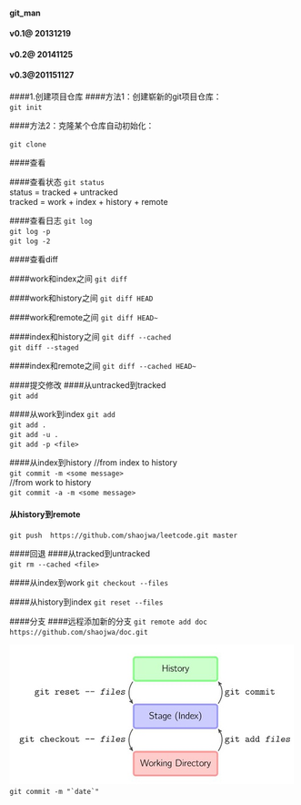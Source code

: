 #### git_man
#### v0.1@ 20131219 
#### v0.2@ 20141125
#### v0.3@201151127

####1.创建项目仓库
####方法1：创建崭新的git项目仓库：  
`git init`

####方法2：克隆某个仓库自动初始化：
 
`git clone`


####查看

####查看状态
`git status`  
status = tracked + untracked  
tracked = work + index + history + remote

####查看日志
`git log`  
`git log -p`  
`git log -2`

####查看diff

####work和index之间
`git diff`

####work和history之间
`git diff HEAD`

####work和remote之间
`git diff HEAD~`

####index和history之间
`git diff --cached`  
`git diff --staged`

####index和remote之间
`git diff --cached HEAD~`


####提交修改
####从untracked到tracked  
`git add`  

####从work到index
`git add`  
`git add . `   
`git add -u . `   
`git add -p <file>`  

####从index到history 
//from index to history  
`git commit -m <some message>`   
//from work to history  
`git commit -a -m <some message>` 

#### 从history到remote
`git push  https://github.com/shaojwa/leetcode.git master`  

####回退
####从tracked到untracked  
`git rm --cached <file>`


####从index到work
`git checkout --files`

####从history到index
`git reset --files`  

   
####分支
####远程添加新的分支
`git remote add doc https://github.com/shaojwa/doc.git`

![it switch](sw.jpg)
```git commit -m "`date`"```
